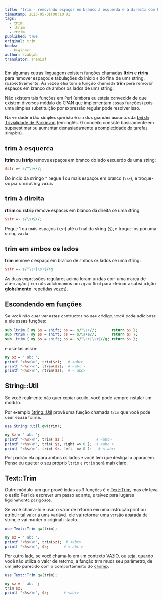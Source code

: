 ```yaml
---
title: "trim - removendo espaços em branco à esquerda e à direita com Perl"
timestamp: 2013-05-31T00:10:01
tags:
  - trim
  - ltrim
  - rtrim
published: true
original: trim
books:
  - beginner
author: szabgab
translator: aramisf
---
```



Em algumas outras linguagens existem funções chamadas <b>ltrim</b> e
<b>rtrim</b> para remover espaços e tabulações do início e do final de uma
string, respectivamente. Ás vezes elas tem a função chamada <b>trim</b> para
remover espaços em branco de ambos os lados de uma string.

Não existem tais funções em Perl (embora eu esteja convecido de que existem
diversos módulo do CPAN que implementam essas funções) pois uma simples
substituição por expressão regular pode resolver isso.

Na verdade é tão simples que isto é um dos grandes assuntos da <a
href="https://en.wikipedia.org/wiki/Parkinson%27s_law_of_triviality">Lei da
Trivialidade de Parkinson</a> (em inglês. O conceito consiste basicamente em 
superestimar ou aumentar demasiadamente a complexidade de tarefas simples).



## trim à esquerda

<b>ltrim</b>  ou <b>lstrip</b> remove espaços em branco do lado esquerdo de uma string:

```perl
$str =~ s/^\s+//;
```

Do início da stringo `^` pegue 1 ou mais espaços em branco
(`\s+`), e troque-os por uma string vazia.

## trim à direita

<b>rtrim</b> ou <b>rstrip</b> remove espacos em branco da direita de uma string:

```perl
$str =~ s/\s+$//;
```

Pegue 1 ou mais espaços (`\s+`) até o final da string (`$`), e
troque-os por uma string vazia.

## trim em ambos os lados

<b>trim</b> remove o espaço em branco de ambos os lados de uma string:

```perl
$str =~ s/^\s+|\s+$//g
```

As duas expressões regulares acima foram unidas com uma marca de alternação
`|` em nós adicionamos um `/g` ao final para efetuar a
substituição <b>globalmente</b> (repetidas vezes).

## Escondendo em funções

Se você não quer ver estes contructos no seu código, você pode adicionar a ele essas
funções:

```perl
sub ltrim { my $s = shift; $s =~ s/^\s+//;       return $s };
sub rtrim { my $s = shift; $s =~ s/\s+$//;       return $s };
sub  trim { my $s = shift; $s =~ s/^\s+|\s+$//g; return $s };
```

e usá-las assim:

```perl
my $z = " abc ";
printf "<%s>\n", trim($z);   # <abc>
printf "<%s>\n", ltrim($z);  # <abc >
printf "<%s>\n", rtrim($z);  # < abc>
```


## String::Util

Se você realmente não quer copiar aquilo, você pode sempre instalar um módulo.

Por exemplo <a
href="https://metacpan.org/pod/String::Util">String::Util</a> provê uma
função chamada `trim` que você pode usar dessa forma:

```perl
use String::Util qw(trim);

my $z = " abc ";
printf "<%s>\n", trim( $z );              # <abc>
printf "<%s>\n", trim( $z, right => 0 );  # <abc >
printf "<%s>\n", trim( $z, left  => 0 );   # < abc>
```

Por padrão ela apara ambos os lados e você tem que desligar a aparagem. Penso
eu que ter o seu próprio `ltrim` e `rtrim` será mais claro.

## Text::Trim

Outro módulo, um que provê todas as 3 funções é o <a
href="https://metacpan.org/pod/Text::Trim">Text::Trim</a>, mas ele leva o
estilo Perl de escrever um passo adiante, e talvez para lugares ligeiramente
perigosos.

Se você chama-lo e usar o valor de retorno em uma instrução print ou atribuir
tal valor a uma variável, ele vai retornar uma versão aparada da string e vai
manter o original intacto.

```perl
use Text::Trim qw(trim);

my $z = " abc ";
printf "<%s>\n", trim($z);  # <abc>
printf "<%s>\n", $z;       # < abc >
```

Por outro lado, se você chama-lo em um contexto VAZIO, ou seja, quando você
não utiliza o valor de retorno, a função trim muda seu parâmetro, de um jeito
parecido com o comportamento do [chomp](/perldoc/chomp).

```perl
use Text::Trim qw(trim);

my $z = " abc ";
trim $z;
printf "<%s>\n", $z;       # <abc>
```

